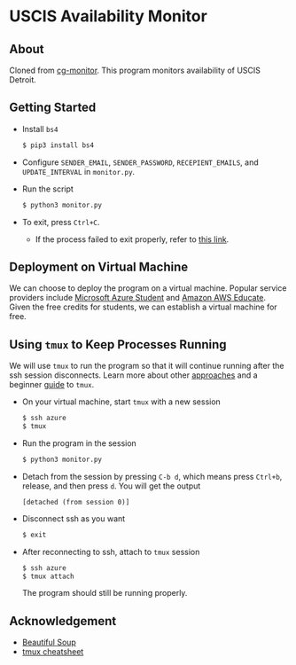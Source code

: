 # USCIS Availability Monitor

## About

<!-- With the [Two Course Limit](https://cse.engin.umich.edu/academics/for-current-students/advising/enrollment/) rules for UMich EECS Upper Level courses, if you want to enroll in more than two ULCS courses, you had better pay attention to whether the third one has its waitlist open so that you can get in the list early enough. This script is designed to monitor the open seats of the ULCS courses you want to enroll in. As soon as the available seats become 0 for any lecture or lab session, it will send a notification email. -->

Cloned from [cg-monitor](https://github.com/Waley-Z/cg-monitor). This program monitors availability of USCIS Detroit.

## Getting Started

- Install `bs4`
    ```bash
    $ pip3 install bs4
    ```

- Configure `SENDER_EMAIL`, `SENDER_PASSWORD`, `RECEPIENT_EMAILS`, and `UPDATE_INTERVAL` in `monitor.py`.

- Run the script

    ```bash
    $ python3 monitor.py
    ```

- To exit, press `Ctrl+C`.

    - If the process failed to exit properly, refer to [this link](https://superuser.com/questions/446808/how-to-manually-stop-a-python-script-that-runs-continuously-on-linux).


## Deployment on Virtual Machine

We can choose to deploy the program on a virtual machine. Popular service providers include [Microsoft Azure Student](https://azure.microsoft.com/en-us/free/students/) and [Amazon AWS Educate](https://aws.amazon.com/education/awseducate/). Given the free credits for students, we can establish a virtual machine for free.

## Using `tmux` to Keep Processes Running

We will use `tmux` to run the program so that it will continue running after the ssh session disconnects. Learn more about other [approaches](https://unix.stackexchange.com/questions/479/keep-processes-running-after-ssh-session-disconnects) and a beginner [guide](https://www.hamvocke.com/blog/a-quick-and-easy-guide-to-tmux/) to `tmux`.

- On your virtual machine, start `tmux` with a new session

  ```bash
  $ ssh azure
  $ tmux
  ```

- Run the program in the session

  ```bash
  $ python3 monitor.py
  ```

- Detach from the session by pressing `C-b d`, which means press `Ctrl+b`, release, and then press `d`. You will get the output

  ```
  [detached (from session 0)]
  ```

- Disconnect ssh as you want

  ```bash
  $ exit
  ```

- After reconnecting to ssh, attach to `tmux` session

  ```bash
  $ ssh azure
  $ tmux attach
  ```

  The program should still be running properly.

## Acknowledgement

- [Beautiful Soup](https://www.crummy.com/software/BeautifulSoup/bs4/doc/#installing-beautiful-soup)
- [tmux cheatsheet](https://gist.github.com/andreyvit/2921703)
